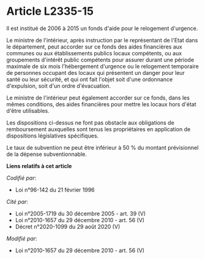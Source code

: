 # Article L2335-15

Il est institué de 2006 à 2015 un fonds d'aide pour le relogement d'urgence.

Le ministre de l'intérieur, après instruction par le représentant de l'Etat dans le département, peut accorder sur ce fonds
des aides financières aux communes ou aux établissements publics locaux compétents, ou aux groupements d'intérêt public
compétents pour assurer durant une période maximale de six mois l'hébergement d'urgence ou le relogement temporaire de
personnes occupant des locaux qui présentent un danger pour leur santé ou leur sécurité, et qui ont fait l'objet soit d'une
ordonnance d'expulsion, soit d'un ordre d'évacuation.

Le ministre de l'intérieur peut également accorder sur ce fonds, dans les mêmes conditions, des aides financières pour mettre
les locaux hors d'état d'être utilisables.

Les dispositions ci-dessus ne font pas obstacle aux obligations de remboursement auxquelles sont tenus les propriétaires en
application de dispositions législatives spécifiques.

Le taux de subvention ne peut être inférieur à 50 % du montant prévisionnel de la dépense subventionnable.

**Liens relatifs à cet article**

_Codifié par_:

  - Loi n°96-142 du 21 février 1996

_Cité par_:

  - Loi n°2005-1719 du 30 décembre 2005 - art. 39 (V)
  - Loi n°2010-1657 du 29 décembre 2010 - art. 56 (V)
  - Décret n°2020-1099 du 29 août 2020 (V)

_Modifié par_:

  - Loi n°2010-1657 du 29 décembre 2010 - art. 56 (V)
